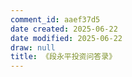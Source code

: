 ```yaml
---
comment_id: aaef37d5
date created: 2025-06-22
date modified: 2025-06-22
draw: null
title: 《段永平投资问答录》
---
```

